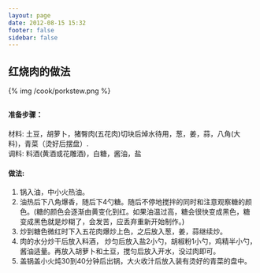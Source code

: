 ```yaml
---
layout: page
date: 2012-08-15 15:32
footer: false
sidebar: false
---
```




## 红烧肉的做法	
{% img /cook/porkstew.png %} 

## 
#### 准备步骤：  
材料: 土豆，胡萝卜，猪臀肉(五花肉)切块后焯水待用，葱，姜，蒜，八角(大料)，青菜（烫好后摆盘）.    
调料: 料酒(黄酒或花雕酒)，白糖，酱油，盐

#### 做法: 
1. 锅入油，中小火热油。	
2. 油热后下八角爆香，随后下4勺糖。随后不停地搅拌的同时和注意观察糖的颜色。(糖的颜色会逐渐由黄变化到红。如果油温过高，糖会很快变成黑色，糖变成黑色就是炒糊了，会发苦，应丢弃重新开始制作。)  
3. 炒到糖色微红时下入五花肉爆炒上色，之后放入葱，姜，蒜继续炒。 
4. 肉的水分炒干后放入料酒， 炒匀后放入盐2小勺，胡椒粉1小勺，鸡精半小勺，酱油适量。再放入胡萝卜和土豆，搅匀后放入开水，没过肉即可。 
5. 盖锅盖小火炖30到40分钟后出锅，大火收汁后放入装有烫好的青菜的盘中。 




